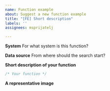 ```yaml
---
name: Function example
about: Suggest a new function example
title: "[FE] Short description"
labels: ''
assignees: msprijatelj

---
```


**System**
For what system is this function?

**Data source**
From where should the search start?

**Short description of  your function**

```js
/* Your function */
```

**A representative image**
